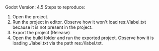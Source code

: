 Godot Version: 4.5
Steps to reproduce:

1. Open the project.
2. Run the project in editor. Observe how it won't load res://label.txt because it is not present in the project.
3. Export the project (Release)
4. Open the build folder and run the exported project. Observe how it is loading ./label.txt via the path res://label.txt.
